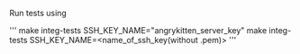 Run tests using

'''
make integ-tests SSH_KEY_NAME="angrykitten_server_key"
make integ-tests SSH_KEY_NAME=<name_of_ssh_key(without .pem)>
'''